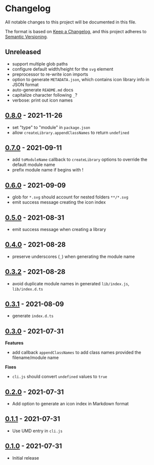 # Changelog

All notable changes to this project will be documented in this file.

The format is based on [Keep a Changelog](https://keepachangelog.com/en/1.0.0/),
and this project adheres to [Semantic Versioning](https://semver.org/spec/v2.0.0.html).

## Unreleased

- support multiple glob paths
- configure default width/height for the `svg` element
- preprocessor to re-write icon imports
- option to generate `METADATA.json`, which contains icon library info in JSON format
- auto-generate `README.md` docs
- capitalize character following `_`?
- verbose: print out icon names

## [0.8.0](https://github.com/metonym/svelvg/releases/tag/v0.8.0) - 2021-11-26

- set "type" to "module" in `package.json`
- allow `createLibrary.appendClassNames` to return `undefined`

## [0.7.0](https://github.com/metonym/svelvg/releases/tag/v0.7.0) - 2021-09-11

- add `toModuleName` callback to `createLibrary` options to override the default module name
- prefix module name if begins with !

## [0.6.0](https://github.com/metonym/svelvg/releases/tag/v0.6.0) - 2021-09-09

- glob for `*.svg` should account for nested folders `**/*.svg`
- emit success message creating the icon index

## [0.5.0](https://github.com/metonym/svelvg/releases/tag/v0.5.0) - 2021-08-31

- emit success message when creating a library

## [0.4.0](https://github.com/metonym/svelvg/releases/tag/v0.4.0) - 2021-08-28

- preserve underscores (`_`) when generating the module name

## [0.3.2](https://github.com/metonym/svelvg/releases/tag/v0.3.2) - 2021-08-28

- avoid duplicate module names in generated `lib/index.js`, `lib/index.d.ts`

## [0.3.1](https://github.com/metonym/svelvg/releases/tag/v0.3.1) - 2021-08-09

- generate `index.d.ts`

## [0.3.0](https://github.com/metonym/svelvg/releases/tag/v0.3.0) - 2021-07-31

**Features**

- add callback `appendClassNames` to add class names provided the filename/module name

**Fixes**

- `cli.js` should convert `undefined` values to `true`

## [0.2.0](https://github.com/metonym/svelvg/releases/tag/v0.2.0) - 2021-07-31

- Add option to generate an icon index in Markdown format

## [0.1.1](https://github.com/metonym/svelvg/releases/tag/v0.1.1) - 2021-07-31

- Use UMD entry in `cli.js`

## [0.1.0](https://github.com/metonym/svelvg/releases/tag/v0.1.0) - 2021-07-31

- Initial release
